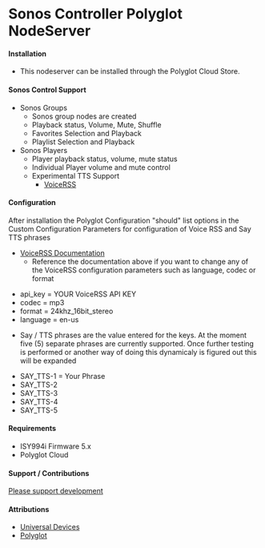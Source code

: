 # Sonos Controller Polyglot NodeServer

#### Installation
- This nodeserver can be installed through the Polyglot Cloud Store.

#### Sonos Control Support
- Sonos Groups
  * Sonos group nodes are created
  * Playback status, Volume, Mute, Shuffle
  * Favorites Selection and Playback
  * Playlist Selection and Playback
- Sonos Players
  * Player playback status, volume, mute status
  * Individual Player volume and mute control
  * Experimental TTS Support
    * [VoiceRSS](http://www.voicerss.org/default.aspx)
    
 #### Configuration
 After installation the Polyglot Configuration "should" list options in the 
 Custom Configuration Parameters for configuration of Voice RSS and Say TTS phrases
 
  * [VoiceRSS Documentation](http://www.voicerss.org/api/documentation.aspx)
    * Reference the documentation above if you want to change any of the VoiceRSS configuration parameters such as 
    language, codec or format
    
  - api_key = YOUR VoiceRSS API KEY
  - codec = mp3
  - format = 24khz_16bit_stereo
  - language = en-us
  
  * Say / TTS phrases are the value entered for the keys.  At the moment five (5)
  separate phrases are currently supported.  Once further testing is performed
  or another way of doing this dynamicaly is figured out this will be expanded
  
  - SAY_TTS-1 = Your Phrase
  - SAY_TTS-2
  - SAY_TTS-3
  - SAY_TTS-4
  - SAY_TTS-5

#### Requirements
- ISY994i Firmware 5.x
- Polyglot Cloud

#### Support / Contributions
[Please support development](https://www.paypal.me/simplextech)

#### Attributions
- [Universal Devices](https://www.universal-devices.com/)
- [Polyglot](https://github.com/UniversalDevicesInc/polyglot-v2)
